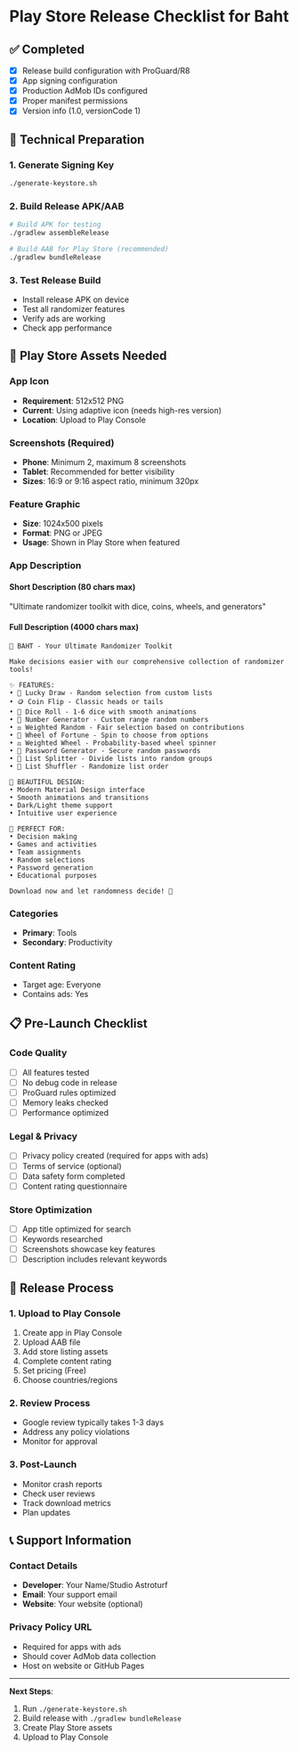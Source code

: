 # Play Store Release Checklist for Baht

## ✅ Completed
- [x] Release build configuration with ProGuard/R8
- [x] App signing configuration
- [x] Production AdMob IDs configured
- [x] Proper manifest permissions
- [x] Version info (1.0, versionCode 1)

## 🔧 Technical Preparation

### 1. Generate Signing Key
```bash
./generate-keystore.sh
```

### 2. Build Release APK/AAB
```bash
# Build APK for testing
./gradlew assembleRelease

# Build AAB for Play Store (recommended)
./gradlew bundleRelease
```

### 3. Test Release Build
- Install release APK on device
- Test all randomizer features
- Verify ads are working
- Check app performance

## 📱 Play Store Assets Needed

### App Icon
- **Requirement**: 512x512 PNG
- **Current**: Using adaptive icon (needs high-res version)
- **Location**: Upload to Play Console

### Screenshots (Required)
- **Phone**: Minimum 2, maximum 8 screenshots
- **Tablet**: Recommended for better visibility
- **Sizes**: 16:9 or 9:16 aspect ratio, minimum 320px

### Feature Graphic
- **Size**: 1024x500 pixels
- **Format**: PNG or JPEG
- **Usage**: Shown in Play Store when featured

### App Description

#### Short Description (80 chars max)
"Ultimate randomizer toolkit with dice, coins, wheels, and generators"

#### Full Description (4000 chars max)
```
🎲 BAHT - Your Ultimate Randomizer Toolkit

Make decisions easier with our comprehensive collection of randomizer tools!

✨ FEATURES:
• 🎯 Lucky Draw - Random selection from custom lists
• 🪙 Coin Flip - Classic heads or tails
• 🎲 Dice Roll - 1-6 dice with smooth animations
• 🔢 Number Generator - Custom range random numbers
• ⚖️ Weighted Random - Fair selection based on contributions
• 🎡 Wheel of Fortune - Spin to choose from options
• ⚖️ Weighted Wheel - Probability-based wheel spinner
• 🔐 Password Generator - Secure random passwords
• 📝 List Splitter - Divide lists into random groups
• 🔀 List Shuffler - Randomize list order

🎨 BEAUTIFUL DESIGN:
• Modern Material Design interface
• Smooth animations and transitions
• Dark/Light theme support
• Intuitive user experience

🎯 PERFECT FOR:
• Decision making
• Games and activities
• Team assignments
• Random selections
• Password generation
• Educational purposes

Download now and let randomness decide! 🎲
```

### Categories
- **Primary**: Tools
- **Secondary**: Productivity

### Content Rating
- Target age: Everyone
- Contains ads: Yes

## 📋 Pre-Launch Checklist

### Code Quality
- [ ] All features tested
- [ ] No debug code in release
- [ ] ProGuard rules optimized
- [ ] Memory leaks checked
- [ ] Performance optimized

### Legal & Privacy
- [ ] Privacy policy created (required for apps with ads)
- [ ] Terms of service (optional)
- [ ] Data safety form completed
- [ ] Content rating questionnaire

### Store Optimization
- [ ] App title optimized for search
- [ ] Keywords researched
- [ ] Screenshots showcase key features
- [ ] Description includes relevant keywords

## 🚀 Release Process

### 1. Upload to Play Console
1. Create app in Play Console
2. Upload AAB file
3. Add store listing assets
4. Complete content rating
5. Set pricing (Free)
6. Choose countries/regions

### 2. Review Process
- Google review typically takes 1-3 days
- Address any policy violations
- Monitor for approval

### 3. Post-Launch
- Monitor crash reports
- Check user reviews
- Track download metrics
- Plan updates

## 📞 Support Information

### Contact Details
- **Developer**: Your Name/Studio Astroturf
- **Email**: Your support email
- **Website**: Your website (optional)

### Privacy Policy URL
- Required for apps with ads
- Should cover AdMob data collection
- Host on website or GitHub Pages

---

**Next Steps**: 
1. Run `./generate-keystore.sh`
2. Build release with `./gradlew bundleRelease`
3. Create Play Store assets
4. Upload to Play Console 
